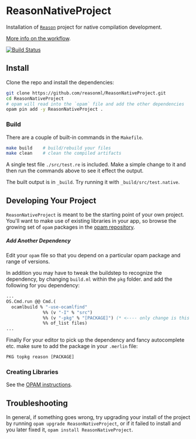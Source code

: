 # ReasonNativeProject

Installation of [`Reason`](http://facebook.github.io/reason/) project for native compilation development.

[More info on the workflow](http://facebook.github.io/reason/nativeWorkflow.html).

[![Build Status](https://travis-ci.org/reasonml/ReasonNativeProject.svg?branch=master)](https://travis-ci.org/reasonml/ReasonNativeProject)

## Install

Clone the repo and install the dependencies:

```sh
git clone https://github.com/reasonml/ReasonNativeProject.git
cd ReasonNativeProject
# opam will read into the `opam` file and add the other dependencies
opam pin add -y ReasonNativeProject .
```

### Build

There are a couple of built-in commands in the `Makefile`.

```sh
make build    # build/rebuild your files
make clean    # clean the compiled artifacts
```

A single test file `./src/test.re` is included. Make a simple change to it and
then run the commands above to see it effect the output.

The built output is in `_build`. Try running it with `_build/src/test.native`.

## Developing Your Project

`ReasonNativeProject` is meant to be the starting point of your own project. You'll
want to make use of existing libraries in your app, so browse the growing set
of `opam` packages in the [opam repository](http://opam.ocaml.org/packages/).

##### Add Another Dependency

Edit your `opam` file so that you depend on a particular opam package and range
of versions.

In addition you may have to tweak the buildstep to recognize the dependency, by changing `build.ml` within the `pkg` folder. and add the following for you dependency:
```ocaml
...
OS.Cmd.run @@ Cmd.(
  ocamlbuild % "-use-ocamlfind"
              %% (v "-I" % "src")
              %% (v "-pkg" % "[PACKAGE]") (* <---- only change is this line*)
              %% of_list files)
...
```

Finally For your editor to pick up the dependency and fancy autocomplete etc. make sure to add the package in your `.merlin` file:
```ocaml
PKG topkg reason [PACKAGE]
```

### Creating Libraries

See the [OPAM instructions](https://opam.ocaml.org/doc/Packaging.html).

## Troubleshooting

In general, if something goes wrong, try upgrading your install of the project
by running `opam upgrade ReasonNativeProject`, or if it failed to install and you
later fixed it, `opam install ReasonNativeProject`.
